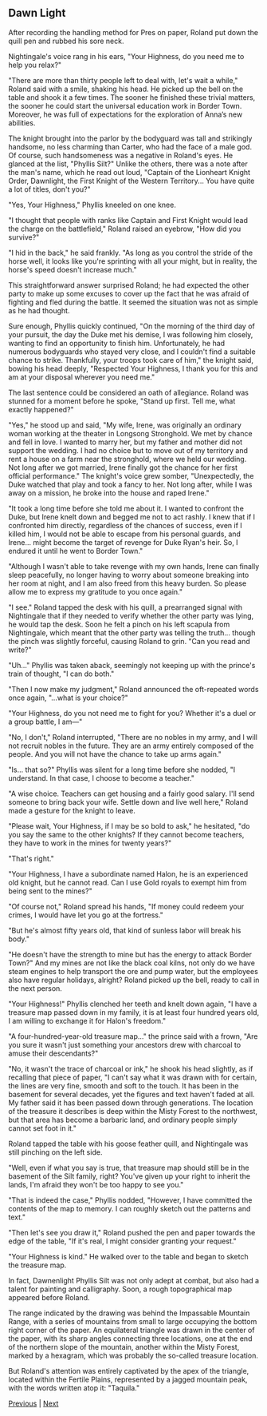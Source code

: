 ## Dawn Light
After recording the handling method for Pres on paper, Roland put down the quill pen and rubbed his sore neck.



Nightingale's voice rang in his ears, "Your Highness, do you need me to help you relax?"



"There are more than thirty people left to deal with, let's wait a while," Roland said with a smile, shaking his head. He picked up the bell on the table and shook it a few times. The sooner he finished these trivial matters, the sooner he could start the universal education work in Border Town. Moreover, he was full of expectations for the exploration of Anna’s new abilities.



The knight brought into the parlor by the bodyguard was tall and strikingly handsome, no less charming than Carter, who had the face of a male god. Of course, such handsomeness was a negative in Roland's eyes. He glanced at the list, "Phyllis Silt?" Unlike the others, there was a note after the man's name, which he read out loud, "Captain of the Lionheart Knight Order, Dawnlight, the First Knight of the Western Territory... You have quite a lot of titles, don't you?"



"Yes, Your Highness," Phyllis kneeled on one knee.



"I thought that people with ranks like Captain and First Knight would lead the charge on the battlefield," Roland raised an eyebrow, "How did you survive?"



"I hid in the back," he said frankly. "As long as you control the stride of the horse well, it looks like you're sprinting with all your might, but in reality, the horse's speed doesn't increase much."



This straightforward answer surprised Roland; he had expected the other party to make up some excuses to cover up the fact that he was afraid of fighting and fled during the battle. It seemed the situation was not as simple as he had thought.



Sure enough, Phyllis quickly continued, "On the morning of the third day of your pursuit, the day the Duke met his demise, I was following him closely, wanting to find an opportunity to finish him. Unfortunately, he had numerous bodyguards who stayed very close, and I couldn't find a suitable chance to strike. Thankfully, your troops took care of him," the knight said, bowing his head deeply, "Respected Your Highness, I thank you for this and am at your disposal wherever you need me."



The last sentence could be considered an oath of allegiance. Roland was stunned for a moment before he spoke, "Stand up first. Tell me, what exactly happened?"



"Yes," he stood up and said, "My wife, Irene, was originally an ordinary woman working at the theater in Longsong Stronghold. We met by chance and fell in love. I wanted to marry her, but my father and mother did not support the wedding. I had no choice but to move out of my territory and rent a house on a farm near the stronghold, where we held our wedding. Not long after we got married, Irene finally got the chance for her first official performance." The knight's voice grew somber, "Unexpectedly, the Duke watched that play and took a fancy to her. Not long after, while I was away on a mission, he broke into the house and raped Irene."



"It took a long time before she told me about it. I wanted to confront the Duke, but Irene knelt down and begged me not to act rashly. I knew that if I confronted him directly, regardless of the chances of success, even if I killed him, I would not be able to escape from his personal guards, and Irene... might become the target of revenge for Duke Ryan's heir. So, I endured it until he went to Border Town."



"Although I wasn't able to take revenge with my own hands, Irene can finally sleep peacefully, no longer having to worry about someone breaking into her room at night, and I am also freed from this heavy burden. So please allow me to express my gratitude to you once again."



"I see." Roland tapped the desk with his quill, a prearranged signal with Nightingale that if they needed to verify whether the other party was lying, he would tap the desk. Soon he felt a pinch on his left scapula from Nightingale, which meant that the other party was telling the truth... though the pinch was slightly forceful, causing Roland to grin. "Can you read and write?"



"Uh..." Phyllis was taken aback, seemingly not keeping up with the prince's train of thought, "I can do both."



"Then I now make my judgment," Roland announced the oft-repeated words once again, "…what is your choice?"



"Your Highness, do you not need me to fight for you? Whether it's a duel or a group battle, I am—"



"No, I don't," Roland interrupted, "There are no nobles in my army, and I will not recruit nobles in the future. They are an army entirely composed of the people. And you will not have the chance to take up arms again."



"Is... that so?" Phyllis was silent for a long time before she nodded, "I understand. In that case, I choose to become a teacher."

"A wise choice. Teachers can get housing and a fairly good salary. I'll send someone to bring back your wife. Settle down and live well here," Roland made a gesture for the knight to leave.

"Please wait, Your Highness, if I may be so bold to ask," he hesitated, "do you say the same to the other knights? If they cannot become teachers, they have to work in the mines for twenty years?"

"That's right."

"Your Highness, I have a subordinate named Halon, he is an experienced old knight, but he cannot read. Can I use Gold royals to exempt him from being sent to the mines?"

"Of course not," Roland spread his hands, "If money could redeem your crimes, I would have let you go at the fortress."

"But he's almost fifty years old, that kind of sunless labor will break his body."

"He doesn't have the strength to mine but has the energy to attack Border Town?" And my mines are not like the black coal kilns, not only do we have steam engines to help transport the ore and pump water, but the employees also have regular holidays, alright? Roland picked up the bell, ready to call in the next person.

"Your Highness!" Phyllis clenched her teeth and knelt down again, "I have a treasure map passed down in my family, it is at least four hundred years old, I am willing to exchange it for Halon's freedom."



"A four-hundred-year-old treasure map..." the prince said with a frown, "Are you sure it wasn't just something your ancestors drew with charcoal to amuse their descendants?"



"No, it wasn't the trace of charcoal or ink," he shook his head slightly, as if recalling that piece of paper, "I can't say what it was drawn with for certain, the lines are very fine, smooth and soft to the touch. It has been in the basement for several decades, yet the figures and text haven't faded at all. My father said it has been passed down through generations. The location of the treasure it describes is deep within the Misty Forest to the northwest, but that area has become a barbaric land, and ordinary people simply cannot set foot in it."



Roland tapped the table with his goose feather quill, and Nightingale was still pinching on the left side.



"Well, even if what you say is true, that treasure map should still be in the basement of the Silt family, right? You've given up your right to inherit the lands, I'm afraid they won't be too happy to see you."



"That is indeed the case," Phyllis nodded, "However, I have committed the contents of the map to memory. I can roughly sketch out the patterns and text."



"Then let's see you draw it," Roland pushed the pen and paper towards the edge of the table, "If it's real, I might consider granting your request."



"Your Highness is kind." He walked over to the table and began to sketch the treasure map.



In fact, Dawnenlight Phyllis Silt was not only adept at combat, but also had a talent for painting and calligraphy. Soon, a rough topographical map appeared before Roland.



The range indicated by the drawing was behind the Impassable Mountain Range, with a series of mountains from small to large occupying the bottom right corner of the paper. An equilateral triangle was drawn in the center of the paper, with its sharp angles connecting three locations, one at the end of the northern slope of the mountain, another within the Misty Forest, marked by a hexagram, which was probably the so-called treasure location.



But Roland's attention was entirely captivated by the apex of the triangle, located within the Fertile Plains, represented by a jagged mountain peak, with the words written atop it: "Taquila."





[Previous](CH0133.md) | [Next](CH0135.md)
